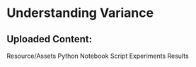 # Understanding Variance

## Uploaded Content:
Resource/Assets
Python Notebook Script
Experiments Results
